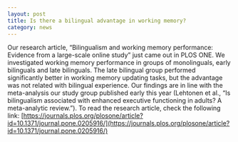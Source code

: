 ```yaml
---
layout: post
title: Is there a bilingual advantage in working memory?
category: news
---
```


Our research article, “Bilingualism and working memory performance: Evidence from a large-scale online study” just came out in PLOS ONE. We investigated working memory performance in groups of monolinguals, early bilinguals and late bilinguals. The late bilingual group performed significantly better in working memory updating tasks, but the advantage was not related with bilingual experience. Our findings are in line with the meta-analysis our study group published early this year (Lehtonen et al., “Is bilingualism associated with enhanced executive functioning in adults? A meta-analytic review.”). To read the research article, check the following link:
[https://journals.plos.org/plosone/article?id=10.1371/journal.pone.0205916/](https://journals.plos.org/plosone/article?id=10.1371/journal.pone.0205916/)
